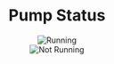 <div class="spacers"> </div>
<div align="center"><h1>Pump Status</h1></div>
<div class="spacers"> </div>
<div align="center">
<div class="status_active"><img src="https://img.shields.io/badge/Running-20232A.svg?style=for-the-badge" alt="Running"/></div>
<div class="status_inactive"><img src="https://img.shields.io/badge/Not_Running-20232A.svg?style=for-the-badge" alt="Not Running"/></div>
</div>
